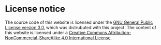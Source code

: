 # License notice
The source code of this website is licensed under the [GNU General Public License version 3.0](https://www.gnu.org/licenses/gpl-3.0.html), which was distrubuted with this project. The content of this website is licensed under a [Creative Commons Attribution-NonCommercial-ShareAlike 4.0 International License](http://creativecommons.org/licenses/by-nc-sa/4.0/).
